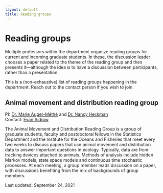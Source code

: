 ```yaml
---
layout: default
title: Reading groups
---
```


# Reading groups

Multiple professors within the department organize reading groups
for current and incoming graduate students.
In these, the discussion leader chooses a paper related to the theme
of the reading group and then presents it&mdash;although the idea is to
have a discussion between participants, rather than a presentation.

This is a (non-exhaustive) list of reading groups happening in the department.
Reach out to the contact person if you wish to join.

## Animal movement and distribution reading group
PI: [Dr. Marie Auger-Méthé](https://www.stat.ubc.ca/users/marie-auger-methe)
and [Dr. Nancy Heckman](https://www.stat.ubc.ca/users/nancy-e-heckman) \
Contact: [Evan Sidrow](https://www.stat.ubc.ca/users/evan-sidrow)

The Animal Movement and Distribution Reading Group is a group of graduate students,
faculty and postdoctoral fellows in the Statistics Department and the
Institute for the Oceans and Fisheries that meet every two weeks to discuss papers
that use animal movement and distribution data to answer important questions in ecology.
Typically, data are from tracking devices attached to animals.
Methods of analysis include hidden Markov models, state space models and
continuous time stochastic processes.
At each meeting, a group member leads discussion on a paper,
with discussions benefiting from the mix of backgrounds of group members.



Last updated: September 24, 2021
